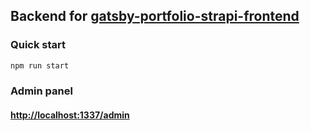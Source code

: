 ## Backend for [gatsby-portfolio-strapi-frontend](https://github.com/mswiechowicz/gatsby-portfolio-strapi-frontend)

### Quick start
```bash
npm run start
```

### Admin panel
#### [http://localhost:1337/admin](http://localhost:1337/admin)
